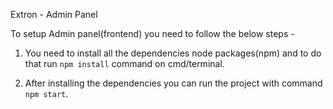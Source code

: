 Extron - Admin Panel

To setup Admin panel(frontend) you need to follow the below steps - 

1. You need to install all the dependencies node packages(npm) and to do that run `npm install` command on cmd/terminal.

2. After installing the dependencies you can run the project with command `npm start`.